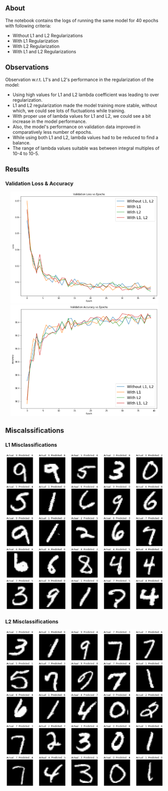## About  
The notebook contains the logs of running the same model for 40 epochs with following criteria:
   * Without L1 and L2 Regularizations
   * With L1 Regularization
   * With L2 Regularization
   * With L1 and L2 Regularizations
   
## Observations
Observation w.r.t. L1's and L2's performance in the regularization of the model:
- Using high values for L1 and L2 lambda coefficient was leading to over regularization. 
- L1 and L2 regularization made the model training more stable, without which, we could see lots of fluctuations while training.
- With proper use of lambda values for L1 and L2, we could see a bit increase in the model performance.
- Also, the model's performance on validation data improved in comparatively less number of epochs.
- While using both L1 and L2, lambda values had to be reduced to find a balance.
- The range of lambda values suitable was between  integral multiples of 10-4 to 10-5.
   
## Results

### Validation Loss & Accuracy
<p align="center">
  <img src="files/val_loss.png" width="470">
  <img src="files/val_acc.png" width="470">
</p>

## Miscalssifications

### L1 Misclassifications
<p align="center">
  <img src="files/l1_misclassified.png" width="600">
</p>

### L2 Misclassifications
<p align="center">
  <img src="files/l2_misclassified.png" width="600">
</p>
